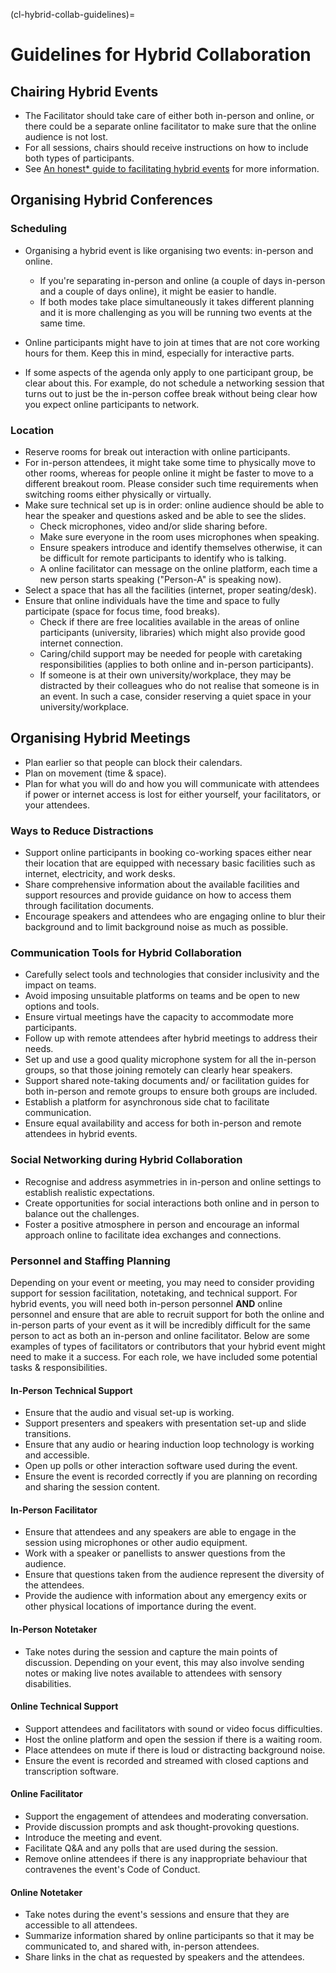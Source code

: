 (cl-hybrid-collab-guidelines)=
# Guidelines for Hybrid Collaboration

## Chairing Hybrid Events
- The Facilitator should take care of either both in-person and online, or there could be a separate online facilitator to make sure that the online audience is not lost.
- For all sessions, chairs should receive instructions on how to include both types of participants.
- See [An honest* guide to facilitating hybrid events](https://www.sessionlab.com/blog/hybrid-events-guide) for more information.

## Organising Hybrid Conferences

### Scheduling

- Organising a hybrid event is like organising two events: in-person and online. 
    - If you're separating in-person and online (a couple of days in-person and a couple of days online), it might be easier to handle.
    - If both modes take place simultaneously it takes different planning and it is more challenging as you will be running two events at the same time. 

- Online participants might have to join at times that are not core working hours for them. Keep this in mind, especially for interactive parts.
- If some aspects of the agenda only apply to one participant group, be clear about this. For example, do not schedule a networking session that turns out to just be the in-person coffee break without being clear how you expect online participants to network. 

### Location

- Reserve rooms for break out interaction with online participants.
- For in-person attendees, it might take some time to physically move to other rooms, whereas for people online it might be faster to move to a different breakout room. Please consider such time requirements when switching rooms either physically or virtually. 
- Make sure technical set up is in order: online audience should be able to hear the speaker and questions asked and be able to see the slides. 
    - Check microphones, video and/or slide sharing before.
    - Make sure everyone in the room uses microphones when speaking.
    - Ensure speakers introduce and identify themselves otherwise, it can be difficult for remote participants to identify who is talking.
    - A online facilitator can message on the online platform, each time a new person starts speaking ("Person-A" is speaking now).
- Select a space that has all the facilities (internet, proper seating/desk). 
- Ensure that online individuals have the time and space to fully participate (space for focus time, food breaks).
    - Check if there are free localities available in the areas of online participants (university, libraries) which might also provide good internet connection.
    - Caring/child support may be needed for people with caretaking responsibilities (applies to both online and in-person participants).
    - If someone is at their own university/workplace, they may be distracted by their colleagues who do not realise that someone is in an event. In such a case, consider reserving a quiet space in your university/workplace. 

## Organising Hybrid Meetings

- Plan earlier so that people can block their calendars.
- Plan on movement (time & space).
- Plan for what you will do and how you will communicate with attendees if power or internet access is lost for either yourself, your facilitators, or your attendees.

### Ways to Reduce Distractions

- Support online participants in booking co-working spaces either near their location that are equipped with necessary basic facilities such as internet, electricity, and work desks.
- Share comprehensive information about the available facilities and support resources and provide guidance on how to access them through facilitation documents.
- Encourage speakers and attendees who are engaging online to blur their background and to limit background noise as much as possible.

### Communication Tools for Hybrid Collaboration

- Carefully select tools and technologies that consider inclusivity and the impact on teams.
- Avoid imposing unsuitable platforms on teams and be open to new options and tools.
- Ensure virtual meetings have the capacity to accommodate more participants.
- Follow up with remote attendees after hybrid meetings to address their needs.
- Set up and use a good quality microphone system for all the in-person groups, so that those joining remotely can clearly hear speakers.
- Support shared note-taking documents and/ or facilitation guides for both in-person and remote groups to ensure both groups are included.
- Establish a platform for asynchronous side chat to facilitate communication.
- Ensure equal availability and access for both in-person and remote attendees in hybrid events.

### Social Networking during Hybrid Collaboration

- Recognise and address asymmetries in in-person and online settings to establish realistic expectations.
- Create opportunities for social interactions both online and in person to balance out the challenges.
- Foster a positive atmosphere in person and encourage an informal approach online to facilitate idea exchanges and connections.

### Personnel and Staffing Planning

Depending on your event or meeting, you may need to consider providing support for session facilitation, notetaking, and technical support. 
For hybrid events, you will need both in-person personnel **AND** online personnel and ensure that are able to recruit support for both the online and in-person parts of your event as it will be incredibly difficult for the same person to act as both an in-person and online facilitator.
Below are some examples of types of facilitators or contributors that your hybrid event might need to make it a success. For each role, we have included some potential tasks & responsibilities. 

#### In-Person Technical Support
- Ensure that the audio and visual set-up is working.
- Support presenters and speakers with presentation set-up and slide transitions.
- Ensure that any audio or hearing induction loop technology is working and accessible.
- Open up polls or other interaction software used during the event.
- Ensure the event is recorded correctly if you are planning on recording and sharing the session content.

#### In-Person Facilitator
- Ensure that attendees and any speakers are able to engage in the session using microphones or other audio equipment.
- Work with a speaker or panellists to answer questions from the audience.
- Ensure that questions taken from the audience represent the diversity of the attendees.
- Provide the audience with information about any emergency exits or other physical locations of importance during the event.

#### In-Person Notetaker
- Take notes during the session and capture the main points of discussion.
  Depending on your event, this may also involve sending notes or making live notes available to attendees with sensory disabilities. 

#### Online Technical Support
- Support attendees and facilitators with sound or video focus difficulties.
- Host the online platform and open the session if there is a waiting room.
- Place attendees on mute if there is loud or distracting background noise.
- Ensure the event is recorded and streamed with closed captions and transcription software.

#### Online Facilitator
- Support the engagement of attendees and moderating conversation.
- Provide discussion prompts and ask thought-provoking questions.
- Introduce the meeting and event.
- Facilitate Q&A and any polls that are used during the session.
- Remove online attendees if there is any inappropriate behaviour that contravenes the event's Code of Conduct.

#### Online Notetaker
- Take notes during the event's sessions and ensure that they are accessible to all attendees.
- Summarize information shared by online participants so that it may be communicated to, and shared with, in-person attendees.
- Share links in the chat as requested by speakers and the attendees.






